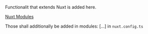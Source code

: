 Functionalit that extends Nuxt is added here.

[Nuxt Modules](https://nuxt.com/modules)

Those shall additionally be added in modules: [...] in `nuxt.config.ts`